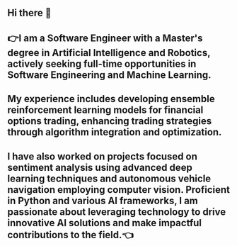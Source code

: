 ## Hi there 👋 
## 👉I am a Software Engineer with a Master's degree in Artificial Intelligence and Robotics, actively seeking full-time opportunities in Software Engineering and Machine Learning. 
## My experience includes developing ensemble reinforcement learning models for financial options trading, enhancing trading strategies through algorithm integration and optimization. 
## I have also worked on projects focused on sentiment analysis using advanced deep learning techniques and autonomous vehicle navigation employing computer vision. Proficient in Python and various AI frameworks, I am passionate about leveraging technology to drive innovative AI solutions and make impactful contributions to the field.👈

<!--
**hussain-mohammad0/hussain-mohammad0** is a ✨ _special_ ✨ repository because its `README.md` (this file) appears on your GitHub profile.

Here are some ideas to get you started:

- 🔭 I’m currently working on ...
- 🌱 I’m currently learning ...
- 👯 I’m looking to collaborate on ...
- 🤔 I’m looking for help with ...
- 💬 Ask me about ...
- 📫 How to reach me: ...
- 😄 Pronouns: ...
- ⚡ Fun fact: ...
-->
